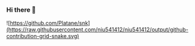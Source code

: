 ### Hi there 👋

![https://github.com/Platane/snk](https://raw.githubusercontent.com/niu541412/niu541412/output/github-contribution-grid-snake.svg)

<!--
**niu541412/niu541412** is a ✨ _special_ ✨ repository because its `README.md` (this file) appears on your GitHub profile.

Here are some ideas to get you started:

- 🔭 I’m currently working on ...
- 🌱 I’m currently learning ...
- 👯 I’m looking to collaborate on ...
- 🤔 I’m looking for help with ...
- 💬 Ask me about ...
- 📫 How to reach me: ...
- 😄 Pronouns: ...
- ⚡ Fun fact: ...
-->

